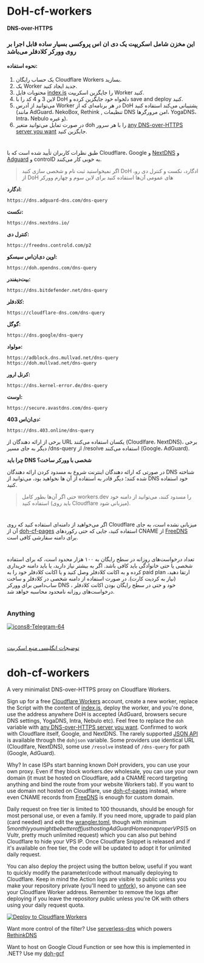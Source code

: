 # DoH-cf-workers
**DNS-over-HTTPS**

### این مخزن شامل اسکریپت یک دی ان اس پروکسی بسیار ساده قابل اجرا بر روی وورکر کلادفلر می‌باشد

#### نحوه استفاده:

1. یک حساب رایگان Cloudflare Workers بسازید.
2. یک Worker جدید ایجاد کنید.
3. محتویات فایل [index.js](https://github.com/NiREvil/doh-cf-workers/blob/main/index.js) را جایگزین اسکریپت Worker کنید.
4. لاین 3 و 4 کد را با DoH دلخواه خود جایگزین کرده و  save and deploy کنید.
5. می‌توانید از آدرس Worker در هر برنامه‌ای که از DoH پشتیبانی می‌کند استفاده کنید (مانند AdGuard، NekoBox, Rethink , تنظیمات DNS امن مرورگرها، YogaDNS، Intra، Nebulo و غیره).
6. در صورت تمایل می‌توانید متغیر doh را با هر سرور [any DNS-over-HTTPS server you want](https://github.com/NiREvil/vless/blob/main/DNS%20over%20HTTPS/any%20DNS-over-HTTPS%20server%20you%20want.md) جایگزین کنید.
#
طبق نظرات کاربران تأیید شده است که با Cloudflare، Google و [NextDNS](https://my.nextdns.io/signup) و [Adguard](https://adguard-dns.io/en/welcome.html) و controlD به خوبی کار می‌کنند.
> اگر نمیخواستید ثبت نام و  شخصی سازی کنید DoH ادگارد، نکست و کنترل دی رو، از DoH های عمومی آن‌ها استفاده کنید برای لاین سوم و چهارم وورکر

**ادگارد:**

    https://dns.adguard-dns.com/dns-query

**نکست:**

    https://dns.nextdns.io/

**کنترل دی:**

    https://freedns.controld.com/p2

**اوپن دی‌ان‌اس سیسکو:**

    https://doh.opendns.com/dns-query

**بیت‌دیفندر:**

    https://dns.bitdefender.net/dns-query

**کلادفلر:**

    https://cloudflare-dns.com/dns-query

**گوگل:**

    https://dns.google/dns-query

**مولواد:**

    https://adblock.dns.mullvad.net/dns-query
    https://doh.mullvad.net/dns-query

**کرنل ارور:**

    https://dns.kernel-error.de/dns-query

**اوست:**

    https://secure.avastdns.com/dns-query

**دی‌ان‌اس 403:**

    https://dns.403.online/dns-query

    
برخی از ارائه دهندگان از URL یکسان استفاده می‌کنند (Cloudlfare، NextDNS)، برخی دیگر به جای مسیر /dns-query از /resolve استفاده می‌کنند (Google، AdGuard).

**چرا باید DNS شخصی با وورکر ساخت؟**

در صورتی که ارائه دهندگان اینترنت شروع به مسدود کردن ارائه دهندگان DNS شناخته شده کنند؛ دیگر قادر به استفاده از آن ها نخواهید بود، می‌توانید از DNS خود استفاده کنید.
> حتی اگر آن‌ها بطور کامل workers.dev را مسدود کنند، می‌توانید از دامنه خود استفاده کنید (باید روی Cloudflare میزبانی شود).
#
 اگر می‌خواهید از دامنه‌ای استفاده کنید که روی Cloudflare میزبانی نشده است، به جای آن از
[doh-cf-pages](https://github.com/tina-hello/doh-cf-pages) استفاده کنید، جایی که حتی رکوردهای CNAME از [FreeDNS](https://freedns.afraid.org/) برای دامنه سفارشی کافی است.
#
تعداد درخواست‌های روزانه در سطح رایگان به ۱۰۰ هزار محدود است، که برای استفاده شخصی یا حتی خانوادگی باید کافی باشد. اگر به بیشتر نیاز دارید، یا باید دامنه خریداری کرده و به اکانت کلادفلر وصل کنید و یا اکانت کلادفلر خود را به paid plan ارتقا دهید، (نیاز به کردیت کارت). 
در صورت استفاده از دامنه شخصی در کلادفلر و ساخت ساب‌دامین برای وورکر DNS خود و حتی در سطح رایگان بودن اکانت کلادفلر ، درخواست‌های روزانه نامحدود محاسبه خواهد شد.

#
### Anything    
[![icons8-Telegram-64](https://img.icons8.com/arcade/64/telegram-app.png)](https://t.me/NiREvil)

#


[توضیجات انگلیسی منبع اسکریپت](https://github.com/tina-hello/doh-cf-workers)
# doh-cf-workers
A very minimalist DNS-over-HTTPS proxy on Cloudflare Workers.

Sign up for a free [Cloudflare Workers](https://workers.cloudflare.com/) account, create a new worker, replace the Script with the content of [index.js](/index.js), deploy the worker, and you're done, use the address anywhere DoH is accepted (AdGuard, browsers secure DNS settings, YogaDNS, Intra, Nebulo etc). Feel free to replace the `doh` variable with [any DNS-over-HTTPS server you want](https://github.com/curl/curl/wiki/DNS-over-HTTPS). Confirmed to work with Cloudflare itself, Google, and NextDNS. The rarely supported [JSON API](https://developers.google.com/speed/public-dns/docs/doh/json) is available through the `dohjson` variable. Some providers use identical URL (Cloudlfare, NextDNS), some use `/resolve` instead of `/dns-query` for path (Google, AdGuard).

Why? In case ISPs start banning known DoH providers, you can use your own proxy. Even if they block workers.dev wholesale, you can use your own domain (it must be hosted on Cloudflare, add a CNAME record targeting anything and bind the route from your website Workers tab). If you want to use domain not hosted on Cloudflare, use [doh-cf-pages](https://github.com/tina-hello/doh-cf-pages) instead, where even CNAME records from [FreeDNS](https://freedns.afraid.org/) is enough for custom domain.

Daily request on free tier is limited to 100 thousands, should be enough for most personal use, or even a family. If you need more, upgrade to paid plan (card needed) and edit the [wrangler.toml](/wrangler.toml), though with minimum $5 monthly you might be better off just hosting AdGuard Home on a proper VPS ($5 on Vultr, pretty much unlimited request) which you can also put behind Cloudflare to hide your VPS IP. Once Cloudfare Snippet is released and if it's available on free tier, the code will be updated to adopt it for unlimited daily request.

You can also deploy the project using the button below, useful if you want to quickly modify the parameter/code without manually deploying to Cloudflare. Keep in mind the Action logs are visible to public unless you make your repository private (you'll need to [unfork](https://stackoverflow.com/questions/38831301/how-to-un-fork-the-github-repository)), so anyone can see your Cloudflare Worker address. Remember to remove the logs after deploying if you leave the repository public unless you're OK with others using your daily request quota.

[![Deploy to Cloudflare Workers](https://deploy.workers.cloudflare.com/button)](https://deploy.workers.cloudflare.com/?url=https://github.com/tina-hello/doh-cf-workers)

Want more control of the filter? Use [serverless-dns](https://github.com/serverless-dns/serverless-dns) which powers [RethinkDNS](https://rethinkdns.com/)

Want to host on Google Cloud Function or see how this is implemented in .NET? Use my [doh-gcf](https://github.com/tina-hello/doh-gcf)
